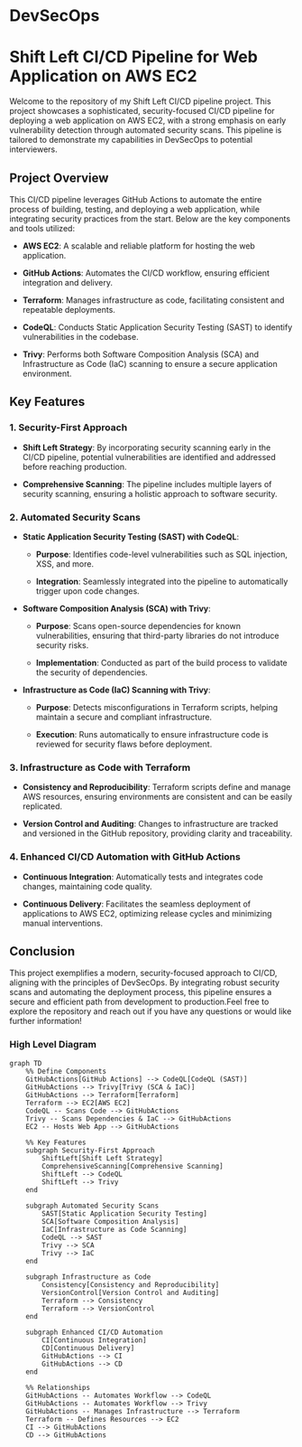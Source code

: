 # DevSecOps
Shift Left CI/CD Pipeline for Web Application on AWS EC2
========================================================

Welcome to the repository of my Shift Left CI/CD pipeline project. This project showcases a sophisticated, security-focused CI/CD pipeline for deploying a web application on AWS EC2, with a strong emphasis on early vulnerability detection through automated security scans. This pipeline is tailored to demonstrate my capabilities in DevSecOps to potential interviewers.

Project Overview
----------------

This CI/CD pipeline leverages GitHub Actions to automate the entire process of building, testing, and deploying a web application, while integrating security practices from the start. Below are the key components and tools utilized:

*   **AWS EC2**: A scalable and reliable platform for hosting the web application.
    
*   **GitHub Actions**: Automates the CI/CD workflow, ensuring efficient integration and delivery.
    
*   **Terraform**: Manages infrastructure as code, facilitating consistent and repeatable deployments.
    
*   **CodeQL**: Conducts Static Application Security Testing (SAST) to identify vulnerabilities in the codebase.
    
*   **Trivy**: Performs both Software Composition Analysis (SCA) and Infrastructure as Code (IaC) scanning to ensure a secure application environment.
    

Key Features
------------

### **1\. Security-First Approach**

*   **Shift Left Strategy**: By incorporating security scanning early in the CI/CD pipeline, potential vulnerabilities are identified and addressed before reaching production.
    
*   **Comprehensive Scanning**: The pipeline includes multiple layers of security scanning, ensuring a holistic approach to software security.
    

### **2\. Automated Security Scans**

*   **Static Application Security Testing (SAST) with CodeQL**:
    
    *   **Purpose**: Identifies code-level vulnerabilities such as SQL injection, XSS, and more.
        
    *   **Integration**: Seamlessly integrated into the pipeline to automatically trigger upon code changes.
        
*   **Software Composition Analysis (SCA) with Trivy**:
    
    *   **Purpose**: Scans open-source dependencies for known vulnerabilities, ensuring that third-party libraries do not introduce security risks.
        
    *   **Implementation**: Conducted as part of the build process to validate the security of dependencies.
        
*   **Infrastructure as Code (IaC) Scanning with Trivy**:
    
    *   **Purpose**: Detects misconfigurations in Terraform scripts, helping maintain a secure and compliant infrastructure.
        
    *   **Execution**: Runs automatically to ensure infrastructure code is reviewed for security flaws before deployment.
        

### **3\. Infrastructure as Code with Terraform**

*   **Consistency and Reproducibility**: Terraform scripts define and manage AWS resources, ensuring environments are consistent and can be easily replicated.
    
*   **Version Control and Auditing**: Changes to infrastructure are tracked and versioned in the GitHub repository, providing clarity and traceability.
    

### **4\. Enhanced CI/CD Automation with GitHub Actions**

*   **Continuous Integration**: Automatically tests and integrates code changes, maintaining code quality.
    
*   **Continuous Delivery**: Facilitates the seamless deployment of applications to AWS EC2, optimizing release cycles and minimizing manual interventions.    


Conclusion
----------

This project exemplifies a modern, security-focused approach to CI/CD, aligning with the principles of DevSecOps. By integrating robust security scans and automating the deployment process, this pipeline ensures a secure and efficient path from development to production.Feel free to explore the repository and reach out if you have any questions or would like further information!

### High Level Diagram  

```mermaid
graph TD
    %% Define Components
    GitHubActions[GitHub Actions] --> CodeQL[CodeQL (SAST)]
    GitHubActions --> Trivy[Trivy (SCA & IaC)]
    GitHubActions --> Terraform[Terraform]
    Terraform --> EC2[AWS EC2]
    CodeQL -- Scans Code --> GitHubActions
    Trivy -- Scans Dependencies & IaC --> GitHubActions
    EC2 -- Hosts Web App --> GitHubActions

    %% Key Features
    subgraph Security-First Approach
        ShiftLeft[Shift Left Strategy]
        ComprehensiveScanning[Comprehensive Scanning]
        ShiftLeft --> CodeQL
        ShiftLeft --> Trivy
    end

    subgraph Automated Security Scans
        SAST[Static Application Security Testing]
        SCA[Software Composition Analysis]
        IaC[Infrastructure as Code Scanning]
        CodeQL --> SAST
        Trivy --> SCA
        Trivy --> IaC
    end

    subgraph Infrastructure as Code
        Consistency[Consistency and Reproducibility]
        VersionControl[Version Control and Auditing]
        Terraform --> Consistency
        Terraform --> VersionControl
    end

    subgraph Enhanced CI/CD Automation
        CI[Continuous Integration]
        CD[Continuous Delivery]
        GitHubActions --> CI
        GitHubActions --> CD
    end

    %% Relationships
    GitHubActions -- Automates Workflow --> CodeQL
    GitHubActions -- Automates Workflow --> Trivy
    GitHubActions -- Manages Infrastructure --> Terraform
    Terraform -- Defines Resources --> EC2
    CI --> GitHubActions
    CD --> GitHubActions
